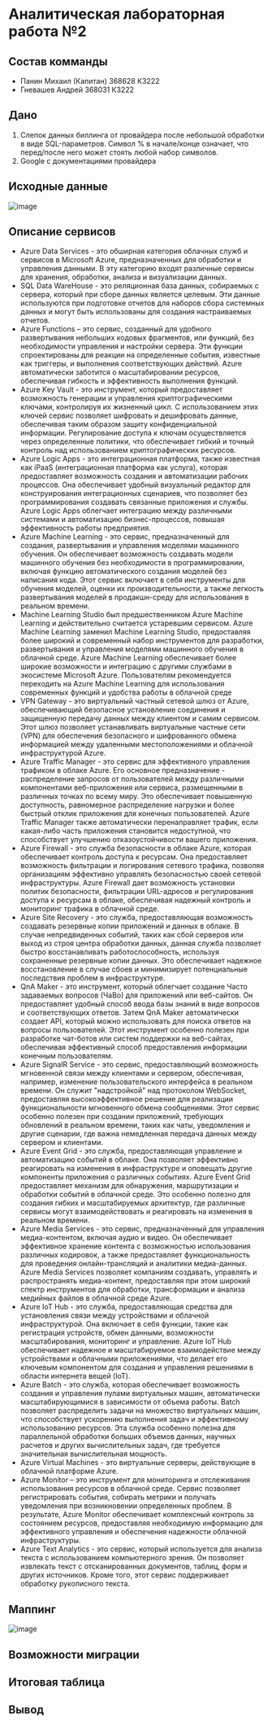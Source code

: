 # Аналитическая лабораторная работа №2
## Состав комманды
- Панин Михаил (Капитан) 368628 К3222
- Гневашев Андрей 368031 К3222
## Дано
1. Слепок данных биллинга от провайдера после небольшой обработки в виде SQL-параметров. Символ % в начале/конце означает, что перед/после него может стоять любой набор символов.
2. Google с документациями провайдера
## Исходные данные
![image](https://github.com/Wisenblum/Oblaka/assets/70391455/4eaa4b85-f63c-4ec6-997c-cc58e92c775a)

## Описание сервисов
- Azure Data Services - это обширная категория облачных служб и сервисов в Microsoft Azure, предназначенных для обработки и управления данными. В эту категорию входят различные сервисы для хранения, обработки, анализа и визуализации данных.
- SQL Data WareHouse - это реляционная база данных, собираемых с сервера, который при сборе данных является целевым. Эти данные используются при подготовке отчетов для наборов сбора системных данных и могут быть использованы для создания настраиваемых отчетов.
- Azure Functions – это сервис, созданный для удобного развертывания небольших кодовых фрагментов, или функций, без необходимости управления и настройки сервера. Эти функции спроектированы для реакции на определенные события, известные как триггеры, и выполнения соответствующих действий. Azure автоматически заботится о масштабировании ресурсов, обеспечивая гибкость и эффективность выполнения функций.
- Azure Key Vault - это инструмент, который предоставляет возможность генерации и управления криптографическими ключами, контролируя их жизненный цикл. С использованием этих ключей сервис позволяет шифровать и дешифровать данные, обеспечивая таким образом защиту конфиденциальной информации. Регулирование доступа к ключам осуществляется через определенные политики, что обеспечивает гибкий и точный контроль над использованием криптографических ресурсов.
- Azure Logic Apps - это интеграционная платформа, также известная как iPaaS (интеграционная платформа как услуга), которая предоставляет возможность создания и автоматизации рабочих процессов. Она обеспечивает удобный визуальный редактор для конструирования интеграционных сценариев, что позволяет без программирования создавать связанные приложения и службы. Azure Logic Apps облегчает интеграцию между различными системами и автоматизацию бизнес-процессов, повышая эффективность работы предприятия.
- Azure Machine Learning - это сервис, предназначенный для создания, развертывания и управления моделями машинного обучения. Он обеспечивает возможность создавать модели машинного обучения без необходимости в программировании, включая функцию автоматического создания моделей без написания кода. Этот сервис включает в себя инструменты для обучения моделей, оценки их производительности, а также легкость развертывания моделей в продакшн-среду для использования в реальном времени.
- Machine Learning Studio был предшественником Azure Machine Learning и действительно считается устаревшим сервисом. Azure Machine Learning заменил Machine Learning Studio, предоставляя более широкий и современный набор инструментов для разработки, развертывания и управления моделями машинного обучения в облачной среде. Azure Machine Learning обеспечивает более широкие возможности и интеграцию с другими службами в экосистеме Microsoft Azure. Пользователям рекомендуется переходить на Azure Machine Learning для использования современных функций и удобства работы в облачной среде
- VPN Gateway - это виртуальный частный сетевой шлюз от Azure, обеспечивающий безопасное установление соединения и защищенную передачу данных между клиентом и самим сервисом. Этот шлюз позволяет устанавливать виртуальные частные сети (VPN) для обеспечения безопасного и шифрованного обмена информацией между удаленными местоположениями и облачной инфраструктурой Azure.
- Azure Traffic Manager - это сервис для эффективного управления трафиком в облаке Azure. Его основное предназначение - распределение запросов от пользователей между различными компонентами веб-приложения или сервиса, размещенными в различных точках по всему миру. Это обеспечивает повышенную доступность, равномерное распределение нагрузки и более быстрый отклик приложения для конечных пользователей. Azure Traffic Manager также автоматически перенаправляет трафик, если какая-либо часть приложения становится недоступной, что способствует улучшению отказоустойчивости вашего приложения.
- Azure Firewall - это служба безопасности в облаке Azure, которая обеспечивает контроль доступа к ресурсам. Она предоставляет возможность фильтрации и логирования сетевого трафика, позволяя организациям эффективно управлять безопасностью своей сетевой инфраструктуры. Azure Firewall дает возможность установки политик безопасности, фильтрации URL-адресов и регулирования доступа к ресурсам в облаке, обеспечивая надежный контроль и мониторинг трафика в облачной среде.
- Azure Site Recovery - это служба, предоставляющая возможность создавать резервные копии приложений и данных в облаке. В случае непредвиденных событий, таких как сбой серверов или выход из строя центра обработки данных, данная служба позволяет быстро восстанавливать работоспособность, используя сохраненные резервные копии данных. Это обеспечивает надежное восстановление в случае сбоев и минимизирует потенциальные последствия проблем в инфраструктуре.
- QnA Maker - это инструмент, который облегчает создание Часто задаваемых вопросов (ЧаВо) для приложений или веб-сайтов. Он предоставляет удобный способ ввода базы знаний в виде вопросов и соответствующих ответов. Затем QnA Maker автоматически создает API, который можно использовать для поиска ответов на вопросы пользователей. Этот инструмент особенно полезен при разработке чат-ботов или систем поддержки на веб-сайтах, обеспечивая эффективный способ предоставления информации конечным пользователям.
- Azure SignalR Service - это сервис, предоставляющий возможность мгновенной связи между клиентами и сервером, обеспечивая, например, изменение пользовательского интерфейса в реальном времени. Он служит "надстройкой" над протоколом WebSocket, предоставляя высокоэффективное решение для реализации функциональности мгновенного обмена сообщениями. Этот сервис особенно полезен при создании приложений, требующих обновлений в реальном времени, таких как чаты, уведомления и другие сценарии, где важна немедленная передача данных между сервером и клиентами.
- Azure Event Grid - это служба, предоставляющая управление и автоматизацию событий в облаке. Она позволяет эффективно реагировать на изменения в инфраструктуре и оповещать другие компоненты приложения о различных событиях. Azure Event Grid предоставляет механизм для обнаружения, маршрутизации и обработки событий в облачной среде. Это особенно полезно для создания гибких и масштабируемых архитектур, где различные сервисы могут взаимодействовать и реагировать на изменения в реальном времени.
- Azure Media Services - это сервис, предназначенный для управления медиа-контентом, включая аудио и видео. Он обеспечивает эффективное хранение контента с возможностью использования различных кодировок, а также предоставляет функциональность для проведения онлайн-трансляций и аналитики медиа-данных. Azure Media Services позволяет компаниям создавать, управлять и распространять медиа-контент, предоставляя при этом широкий спектр инструментов для обработки, трансформации и анализа медийных файлов в облачной среде Azure.
- Azure IoT Hub - это служба, предоставляющая средства для установления связи между устройствами и облачной инфраструктурой. Она включает в себя функции, такие как регистрация устройств, обмен данными, возможности масштабирования, мониторинг и управление. Azure IoT Hub обеспечивает надежное и масштабируемое взаимодействие между устройствами и облачными приложениями, что делает его ключевым компонентом для создания и управления решениями в области интернета вещей (IoT).
- Azure Batch - это служба, которая обеспечивает возможность создания и управления пулами виртуальных машин, автоматически масштабирующимися в зависимости от объема работы. Batch позволяет распределить задачи на множество виртуальных машин, что способствует ускорению выполнения задач и эффективному использованию ресурсов. Эта служба особенно полезна для параллельной обработки больших объемов данных, научных расчетов и других вычислительных задач, где требуется значительная вычислительная мощность.
- Azure Virtual Machines - это виртуальные серверы, действующие в облачной платформе Azure.
- Azure Monitor – это инструмент для мониторинга и отслеживания использования ресурсов в облачной среде. Сервис позволяет регистрировать события, собирать метрики и получать уведомления при возникновении определенных проблем. В результате, Azure Monitor обеспечивает комплексный контроль за состоянием ресурсов, предоставляя необходимую информацию для эффективного управления и обеспечения надежности облачной инфраструктуры.
- Azure Text Analytics - это сервис, который используется для анализа текста с использованием компьютерного зрения. Он позволяет извлекать текст с отсканированных документов, таблиц, форм и других источников. Кроме того, этот сервис поддерживает обработку рукописного текста.
## Маппинг
![image](https://github.com/Wisenblum/Oblaka/assets/70391455/fbdda9f0-7392-4157-9752-1a458e9210ed)

## Возможности миграции
## Итоговая таблица


## Вывод
